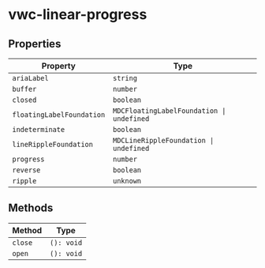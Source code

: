 # vwc-linear-progress

## Properties

| Property                  | Type                                      |
|---------------------------|-------------------------------------------|
| `ariaLabel`               | `string`                                  |
| `buffer`                  | `number`                                  |
| `closed`                  | `boolean`                                 |
| `floatingLabelFoundation` | `MDCFloatingLabelFoundation \| undefined` |
| `indeterminate`           | `boolean`                                 |
| `lineRippleFoundation`    | `MDCLineRippleFoundation \| undefined`    |
| `progress`                | `number`                                  |
| `reverse`                 | `boolean`                                 |
| `ripple`                  | `unknown`                                 |

## Methods

| Method  | Type       |
|---------|------------|
| `close` | `(): void` |
| `open`  | `(): void` |
